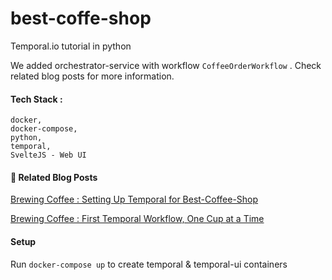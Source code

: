 # best-coffe-shop
Temporal.io tutorial in python

We added orchestrator-service with workflow `CoffeeOrderWorkflow` .  Check related blog posts for more information.


#### Tech Stack :
    docker, 
    docker-compose, 
    python, 
    temporal, 
    SvelteJS - Web UI


#### 📖 Related Blog Posts

[Brewing Coffee : Setting Up Temporal for Best-Coffee-Shop](https://anieruddha.hashnode.dev/temporal-tutorial-docker-setup)

[Brewing Coffee : First Temporal Workflow, One Cup at a Time](https://anieruddha.hashnode.dev/temporal-tutorial-first-workflow)


#### Setup
Run `docker-compose up` to create temporal & temporal-ui containers
